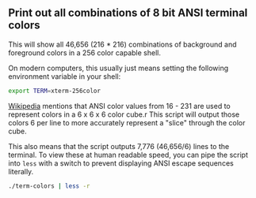 ## Print out all combinations of 8 bit ANSI terminal colors

This will show all 46,656 (216 * 216) combinations of background and foreground colors in a 256 color capable shell.

On modern computers, this usually just means setting the following environment variable in your shell:

   ```sh
   export TERM=xterm-256color
   ```

[Wikipedia](https://en.wikipedia.org/wiki/ANSI_escape_code#8-bit) mentions that ANSI color values from 16 - 231 are used to represent colors in a 6 x 6 x 6 color cube.r
This script will output those colors 6 per line to more accurately represent a "slice" through the color cube.

This also means that the script outputs 7,776 (46,656/6) lines to the terminal. To view these at human readable speed, you can pipe the script into `less` with a switch to prevent displaying ANSI escape sequences literally.

   ```sh
   ./term-colors | less -r
   ```

